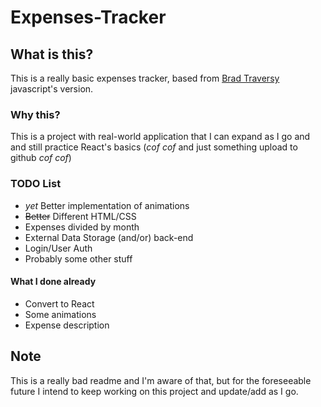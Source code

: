 # Expenses-Tracker
## What is this?
This is a really basic expenses tracker, based from [Brad Traversy](https://github.com/bradtraversy/vanillawebprojects/tree/master/expense-tracker) javascript's version.
### Why this?
This is a project with real-world application that I can expand as I go and and still practice React's basics (*cof cof* and just something upload to github *cof cof*)
### TODO List
 - *yet* Better implementation of animations
 - ~~Better~~ Different HTML/CSS
 - Expenses divided by month
 - External Data Storage (and/or) back-end
 - Login/User Auth
 - Probably some other stuff

 #### What I done already
  - Convert to React
  - Some animations
  - Expense description
  ## Note
  This is a really bad readme and I'm aware of that, but for the foreseeable future I intend to keep working on this project and update/add as I go.
